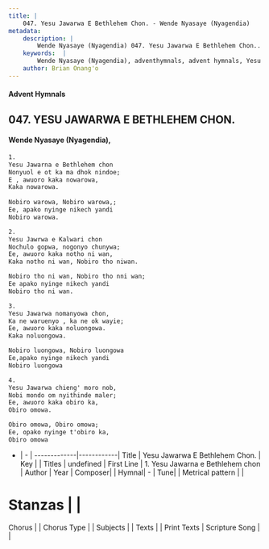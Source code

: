 ```yaml
---
title: |
    047. Yesu Jawarwa E Bethlehem Chon. - Wende Nyasaye (Nyagendia)
metadata:
    description: |
        Wende Nyasaye (Nyagendia) 047. Yesu Jawarwa E Bethlehem Chon.. 1. Yesu Jawarna e Bethlehem chon Nonyuol e ot ka ma dhok nindoe; E , awuoro kaka nowarowa, Kaka nowarowa.   Nobiro warowa, Nobiro warowa,; Ee, apako nyinge nikech yandi Nobiro warowa.  2. Yesu Jawrwa e Kalwari chon Nochulo gopwa, nogonyo chunywa; Ee, awuoro kaka notho ni wan, Kaka notho ni wan, Nobiro tho niwan.  Nobiro tho ni wan, Nobiro tho nni wan; Ee apako nyinge nikech yandi Nobiro tho ni wan.  3. Yesu Jawarwa nomanyowa chon, Ka ne waruenyo , ka ne ok wayie; Ee, awuoro kaka noluongowa. Kaka noluongowa.  Nobiro luongowa, Nobiro luongowa Ee,apako nyinge nikech yandi Nobiro luongowa  4. Yesu Jawarwa chieng' moro nob, Nobi mondo om nyithinde maler; Ee, awuoro kaka obiro ka, Obiro omowa.  Obiro omowa, Obiro omowa; Ee, opako nyinge t'obiro ka, Obiro omowa  
    keywords:  |
        Wende Nyasaye (Nyagendia), adventhymnals, advent hymnals, Yesu Jawarwa E Bethlehem Chon., 1. Yesu Jawarna e Bethlehem chon. 
    author: Brian Onang'o
---
```


#### Advent Hymnals
## 047. YESU JAWARWA E BETHLEHEM CHON.
####  Wende Nyasaye (Nyagendia),

```txt
1.
Yesu Jawarna e Bethlehem chon
Nonyuol e ot ka ma dhok nindoe;
E , awuoro kaka nowarowa,
Kaka nowarowa.
 
Nobiro warowa, Nobiro warowa,;
Ee, apako nyinge nikech yandi
Nobiro warowa.

2.
Yesu Jawrwa e Kalwari chon
Nochulo gopwa, nogonyo chunywa;
Ee, awuoro kaka notho ni wan,
Kaka notho ni wan, Nobiro tho niwan.

Nobiro tho ni wan, Nobiro tho nni wan;
Ee apako nyinge nikech yandi
Nobiro tho ni wan.

3.
Yesu Jawarwa nomanyowa chon,
Ka ne waruenyo , ka ne ok wayie;
Ee, awuoro kaka noluongowa.
Kaka noluongowa.

Nobiro luongowa, Nobiro luongowa
Ee,apako nyinge nikech yandi
Nobiro luongowa

4.
Yesu Jawarwa chieng' moro nob,
Nobi mondo om nyithinde maler;
Ee, awuoro kaka obiro ka,
Obiro omowa.

Obiro omowa, Obiro omowa;
Ee, opako nyinge t'obiro ka,
Obiro omowa


```

- |   -  |
-------------|------------|
Title | Yesu Jawarwa E Bethlehem Chon. |
Key |  |
Titles | undefined |
First Line | 1. Yesu Jawarna e Bethlehem chon |
Author | 
Year | 
Composer| |
Hymnal|  - |
Tune|  |
Metrical pattern | |
# Stanzas |  |
Chorus |  |
Chorus Type |  |
Subjects | |
Texts |  |
Print Texts | 
Scripture Song |  |
    
